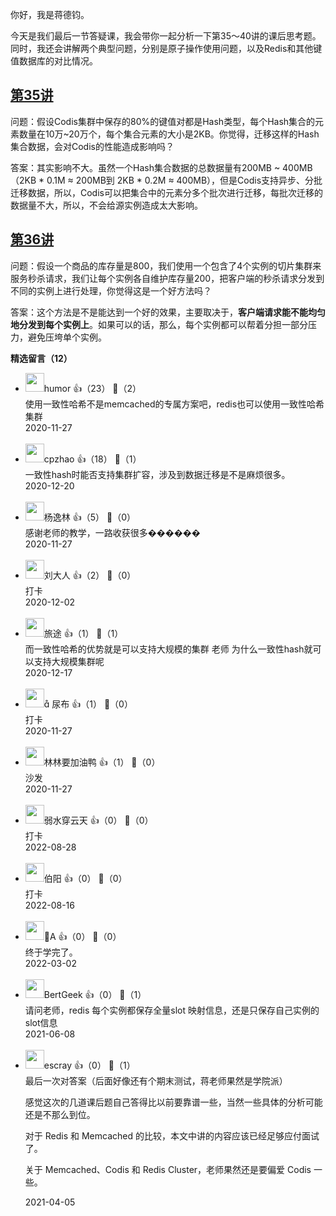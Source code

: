 你好，我是蒋德钧。

今天是我们最后一节答疑课，我会带你一起分析一下第35～40讲的课后思考题。同时，我还会讲解两个典型问题，分别是原子操作使用问题，以及Redis和其他键值数据库的对比情况。

## [第35讲](https://time.geekbang.org/column/article/306548)

问题：假设Codis集群中保存的80%的键值对都是Hash类型，每个Hash集合的元素数量在10万~20万个，每个集合元素的大小是2KB。你觉得，迁移这样的Hash集合数据，会对Codis的性能造成影响吗？

答案：其实影响不大。虽然一个Hash集合数据的总数据量有200MB ~ 400MB（2KB * 0.1M ≈ 200MB到 2KB * 0.2M ≈ 400MB），但是Codis支持异步、分批迁移数据，所以，Codis可以把集合中的元素分多个批次进行迁移，每批次迁移的数据量不大，所以，不会给源实例造成太大影响。

## [第36讲](https://time.geekbang.org/column/article/307421)

问题：假设一个商品的库存量是800，我们使用一个包含了4个实例的切片集群来服务秒杀请求，我们让每个实例各自维护库存量200，把客户端的秒杀请求分发到不同的实例上进行处理，你觉得这是一个好方法吗？

答案：这个方法是不是能达到一个好的效果，主要取决于，**客户端请求能不能均匀地分发到每个实例上**。如果可以的话，那么，每个实例都可以帮着分担一部分压力，避免压垮单个实例。
<div><strong>精选留言（12）</strong></div><ul>
<li><img src="https://static001.geekbang.org/account/avatar/00/12/08/ab/caec7bca.jpg" width="30px"><span>humor</span> 👍（23） 💬（2）<div>使用一致性哈希不是memcached的专属方案吧，redis也可以使用一致性哈希集群</div>2020-11-27</li><br/><li><img src="https://static001.geekbang.org/account/avatar/00/13/77/2a/4f72941e.jpg" width="30px"><span>cpzhao</span> 👍（18） 💬（1）<div>一致性hash时能否支持集群扩容，涉及到数据迁移是不是麻烦很多。</div>2020-12-20</li><br/><li><img src="https://static001.geekbang.org/account/avatar/00/11/cf/81/96f656ef.jpg" width="30px"><span>杨逸林</span> 👍（5） 💬（0）<div>感谢老师的教学，一路收获很多������</div>2020-11-27</li><br/><li><img src="https://static001.geekbang.org/account/avatar/00/18/10/fa/d977627e.jpg" width="30px"><span>刘大人</span> 👍（2） 💬（0）<div>打卡 </div>2020-12-02</li><br/><li><img src="https://static001.geekbang.org/account/avatar/00/12/81/e6/6cafed37.jpg" width="30px"><span>旅途</span> 👍（1） 💬（1）<div>而一致性哈希的优势就是可以支持大规模的集群 
老师 为什么一致性hash就可以支持大规模集群呢</div>2020-12-17</li><br/><li><img src="https://static001.geekbang.org/account/avatar/00/16/86/e3/a31f6869.jpg" width="30px"><span> 尿布</span> 👍（1） 💬（0）<div>打卡</div>2020-11-27</li><br/><li><img src="https://static001.geekbang.org/account/avatar/00/23/3b/f0/0dd9ca93.jpg" width="30px"><span>林林要加油鸭</span> 👍（1） 💬（0）<div>沙发</div>2020-11-27</li><br/><li><img src="https://static001.geekbang.org/account/avatar/00/12/28/ac/37a2a265.jpg" width="30px"><span>弱水穿云天</span> 👍（0） 💬（0）<div>打卡</div>2022-08-28</li><br/><li><img src="https://static001.geekbang.org/account/avatar/00/18/5c/d7/3b92bb0d.jpg" width="30px"><span>伯阳</span> 👍（0） 💬（0）<div>打卡</div>2022-08-16</li><br/><li><img src="https://static001.geekbang.org/account/avatar/00/10/68/d4/c9b5d3f9.jpg" width="30px"><span>💎A</span> 👍（0） 💬（0）<div>终于学完了。</div>2022-03-02</li><br/><li><img src="https://static001.geekbang.org/account/avatar/00/16/2a/ff/a9d72102.jpg" width="30px"><span>BertGeek</span> 👍（0） 💬（1）<div>请问老师，redis 每个实例都保存全量slot 映射信息，还是只保存自己实例的slot信息</div>2021-06-08</li><br/><li><img src="https://static001.geekbang.org/account/avatar/00/0f/92/6d/becd841a.jpg" width="30px"><span>escray</span> 👍（0） 💬（1）<div>最后一次对答案（后面好像还有个期末测试，蒋老师果然是学院派）

感觉这次的几道课后题自己答得比以前要靠谱一些，当然一些具体的分析可能还是不那么到位。

对于 Redis 和 Memcached 的比较，本文中讲的内容应该已经足够应付面试了。

关于 Memcached、Codis 和 Redis Cluster，老师果然还是要偏爱 Codis 一些。</div>2021-04-05</li><br/>
</ul>